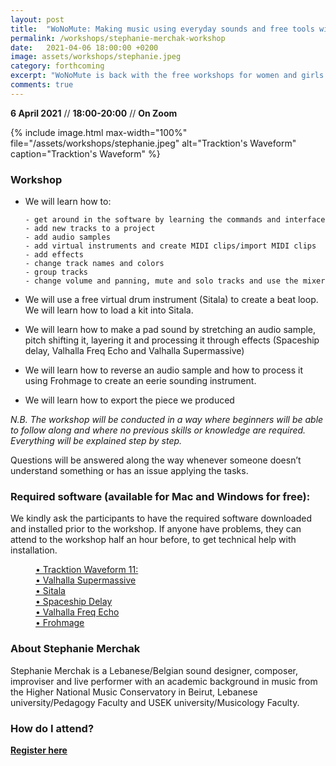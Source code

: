 ```yaml
---
layout: post
title:  "WoNoMute: Making music using everyday sounds and free tools with Stephanie Merchak"
permalink: /workshops/stephanie-merchak-workshop
date:   2021-04-06 18:00:00 +0200
image: assets/workshops/stephanie.jpeg
category: forthcoming
excerpt: "WoNoMute is back with the free workshops for women and girls! In this workshop, we will use the free version of Tracktion’s Waveform and produce a track using sounds from everyday life (sounds from flipping the pages of a book, mouse click, clinking glass etc). The final project and the samples will be provided. The workshop will be held on Zoom."
comments: true
---
```


**6 April 2021** // **18:00-20:00** // **On Zoom** 

{% include image.html
max-width="100%" file="/assets/workshops/stephanie.jpeg" alt="Tracktion's Waveform"
caption="Tracktion's Waveform" %}

### Workshop

- We will learn how to:

      - get around in the software by learning the commands and interface
      - add new tracks to a project
      - add audio samples
      - add virtual instruments and create MIDI clips/import MIDI clips
      - add effects
      - change track names and colors
      - group tracks
      - change volume and panning, mute and solo tracks and use the mixer
- We will use a free virtual drum instrument (Sitala) to create a beat loop. We will learn how to load a kit into Sitala.
- We will learn how to make a pad sound by stretching an audio sample, pitch shifting it, layering it and processing it through effects (Spaceship delay, Valhalla Freq Echo and Valhalla Supermassive)
- We will learn how to reverse an audio sample and how to process it using Frohmage to create an eerie sounding instrument.
- We will learn how to export the piece we produced

*N.B. The workshop will be conducted in a way where beginners will be able to follow along and where no previous skills or knowledge are required. Everything will be explained step by step.*

Questions will be answered along the way whenever someone doesn’t understand something or has an issue applying the tasks.

### Required software (available for Mac and Windows for free):
We kindly ask the participants to have the required software downloaded and installed prior to the workshop. If anyone have problems, they can attend to the workshop half an hour before, to get technical help with installation.


<p style="margin-left: 40px;"><a href="https://marketplace.tracktion.com/free-daw">• Tracktion Waveform 11:</a><br />
<a href="https://valhalladsp.com/shop/reverb/valhalla-supermassive/">• Valhalla Supermassive</a><br />
<a href="https://decomposer.de/sitala/">• Sitala</a><br />
<a href="https://www.musicalentropy.com/SpaceshipDelay.html">• Spaceship Delay</a><br />
<a href="https://valhalladsp.com/shop/delay/valhalla-freq-echo/">• Valhalla Freq Echo</a><br />
<a href="https://www.ohmforce.com/frohmage">• Frohmage</a></p>


### About Stephanie Merchak

Stephanie Merchak is a Lebanese/Belgian sound designer, composer, improviser and live performer with an academic background in music from the Higher National Music Conservatory in Beirut, Lebanese university/Pedagogy Faculty and USEK university/Musicology Faculty.

### How do I attend?
<strong><a href="https://nettskjema.no/a/192743#/page/1">Register here</a></strong></p>
